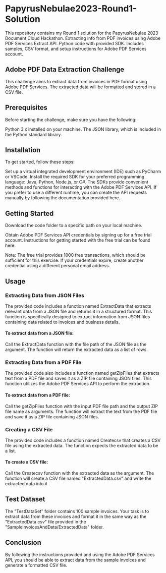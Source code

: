 # PapyrusNebulae2023-Round1-Solution
This repository contains my Round 1 solution for the PapyrusNebulae 2023 Document Cloud Hackathon. Extracting info from PDF invoices using Adobe PDF Services Extract API. Python code with provided SDK. Includes samples, CSV format, and setup instructions for Adobe PDF Services account.

## Adobe PDF Data Extraction Challenge
This challenge aims to extract data from invoices in PDF format using Adobe PDF Services. The extracted data will be formatted and stored in a CSV file.

## Prerequisites
Before starting the challenge, make sure you have the following:

Python 3.x installed on your machine.
The JSON library, which is included in the Python standard library.

## Installation
To get started, follow these steps:

Set up a virtual integrated development environment (IDE) such as PyCharm or VSCode.
Install the required SDK for your preferred programming language: Java, Python, Node.js, or C#. The SDKs provide convenient methods and functions for interacting with the Adobe PDF Services API. If you prefer to use a different runtime, you can create the API requests manually by following the documentation provided here.

## Getting Started
Download the code folder to a specific path on your local machine.

Obtain Adobe PDF Services API credentials by signing up for a free trial account. Instructions for getting started with the free trial can be found here.

Note: The free trial provides 1000 free transactions, which should be sufficient for this exercise. If your credentials expire, create another credential using a different personal email address.

## Usage
### Extracting Data from JSON Files
The provided code includes a function named ExtractData that extracts relevant data from a JSON file and returns it in a structured format. This function is specifically designed to extract information from JSON files containing data related to invoices and business details.

#### To extract data from a JSON file:

Call the ExtractData function with the file path of the JSON file as the argument.
The function will return the extracted data as a list of rows.
### Extracting Data from a PDF File
The provided code also includes a function named getZipFiles that extracts text from a PDF file and saves it as a ZIP file containing JSON files. This function utilizes the Adobe PDF Services API to perform the extraction.

#### To extract data from a PDF file:

Call the getZipFiles function with the input PDF file path and the output ZIP file name as arguments.
The function will extract the text from the PDF file and save it as a ZIP file containing JSON files.
### Creating a CSV File
The provided code includes a function named Createcsv that creates a CSV file using the extracted data. The function expects the extracted data to be a list.

#### To create a CSV file:

Call the Createcsv function with the extracted data as the argument.
The function will create a CSV file named "ExtractedData.csv" and write the extracted data into it.
## Test Dataset
The "TestDataSet" folder contains 100 sample invoices. Your task is to extract data from these invoices and format it in the same way as the "ExtractedData.csv" file provided in the "SampleinvoicesAndData/ExtractedData" folder.

## Conclusion
By following the instructions provided and using the Adobe PDF Services API, you should be able to extract data from the sample invoices and generate a formatted CSV file.

